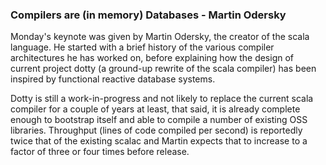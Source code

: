 ### Compilers are (in memory) Databases - Martin Odersky

Monday's keynote was given by Martin Odersky, the creator of the scala language.
He started with a brief history of the various compiler architectures he has worked on, before explaining
how the design of current project dotty (a ground-up rewrite of the scala compiler) has been inspired by functional
reactive database systems.

Dotty is still a work-in-progress and not likely to replace the current scala compiler for a couple of years at least,
that said, it is already complete enough to bootstrap itself and able to compile a number of existing OSS libraries.
Throughput (lines of code compiled per second) is reportedly twice that of the existing scalac and Martin expects that
to increase to a factor of three or four times before release.

